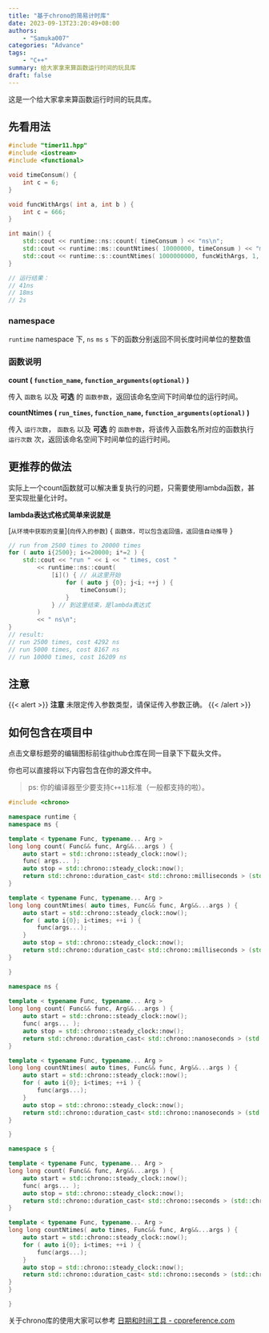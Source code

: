 ```yaml
---
title: "基于chrono的简易计时库"
date: 2023-09-13T23:20:49+08:00
authors: 
    - "Samuka007"
categories: "Advance"
tags:
    - "C++"
summary: 给大家拿来算函数运行时间的玩具库
draft: false
---
```

这是一个给大家拿来算函数运行时间的玩具库。

## 先看用法

```c++
#include "timer11.hpp"
#include <iostream>
#include <functional>

void timeConsum() {
    int c = 6;
}

void funcWithArgs( int a, int b ) {
    int c = 666;
}

int main() {
    std::cout << runtime::ns::count( timeConsum ) << "ns\n";
    std::cout << runtime::ms::countNtimes( 10000000, timeConsum ) << "ms\n";
    std::cout << runtime::s::countNtimes( 1000000000, funcWithArgs, 1, 2 ) << "s\n";
}

// 运行结果：
// 41ns
// 18ms
// 2s
```

### namespace

`runtime` namespace 下, `ns` `ms` `s` 下的函数分别返回不同长度时间单位的整数值

### 函数说明

**count ( `function_name`, `function_arguments(optional)` )**

传入 `函数名` 以及 **可选** 的 `函数参数`，返回该命名空间下时间单位的运行时间。

**countNtimes ( `run_times`, `function_name`, `function_arguments(optional)` )**

传入 `运行次数`， `函数名` 以及 **可选** 的 `函数参数`，将该传入函数名所对应的函数执行 `运行次数` 次，返回该命名空间下时间单位的运行时间。

## 更推荐的做法

实际上一个count函数就可以解决重复执行的问题，只需要使用lambda函数，甚至实现批量化计时。

**lambda表达式格式简单来说就是**

\[`从环境中获取的变量`\]\(`向传入的参数`\) \{ `函数体，可以包含返回值，返回值自动推导` \}

```c++
// run from 2500 times to 20000 times
for ( auto i{2500}; i<=20000; i*=2 ) {
    std::cout << "run " << i << " times, cost "
        << runtime::ns::count(
            [i]() { // 从这里开始
                for ( auto j {0}; j<i; ++j ) {  
                    timeConsum();               
                }                               
            } // 到这里结束，是lambda表达式
        ) 
        << " ns\n";
}
// result:
// run 2500 times, cost 4292 ns
// run 5000 times, cost 8167 ns
// run 10000 times, cost 16209 ns
```

## 注意

{{< alert >}}
**注意** 未限定传入参数类型，请保证传入参数正确。
{{< /alert >}}

## 如何包含在项目中

点击文章标题旁的编辑图标前往github仓库在同一目录下下载头文件。

你也可以直接将以下内容包含在你的源文件中。

> ps: 你的编译器至少要支持`C++11`标准（一般都支持的啦）。

```c++
#include <chrono>

namespace runtime {
namespace ms {

template < typename Func, typename... Arg >
long long count( Func&& func, Arg&&...args ) {
    auto start = std::chrono::steady_clock::now();
    func( args... );
    auto stop = std::chrono::steady_clock::now();
    return std::chrono::duration_cast< std::chrono::milliseconds > (std::chrono::steady_clock::now() - start).count();
}

template < typename Func, typename... Arg >
long long countNtimes( auto times, Func&& func, Arg&&...args ) {
    auto start = std::chrono::steady_clock::now();
    for ( auto i{0}; i<times; ++i ) {
        func(args...);
    }
    auto stop = std::chrono::steady_clock::now();
    return std::chrono::duration_cast< std::chrono::milliseconds > (std::chrono::steady_clock::now() - start).count();
}

}

namespace ns {
    
template < typename Func, typename... Arg >
long long count( Func&& func, Arg&&...args ) {
    auto start = std::chrono::steady_clock::now();
    func( args... );
    auto stop = std::chrono::steady_clock::now();
    return std::chrono::duration_cast< std::chrono::nanoseconds > (std::chrono::steady_clock::now() - start).count();
}

template < typename Func, typename... Arg >
long long countNtimes( auto times, Func&& func, Arg&&...args ) {
    auto start = std::chrono::steady_clock::now();
    for ( auto i{0}; i<times; ++i ) {
        func(args...);
    }
    auto stop = std::chrono::steady_clock::now();
    return std::chrono::duration_cast< std::chrono::nanoseconds > (std::chrono::steady_clock::now() - start).count();
}

}

namespace s {

template < typename Func, typename... Arg >
long long count( Func&& func, Arg&&...args ) {
    auto start = std::chrono::steady_clock::now();
    func( args... );
    auto stop = std::chrono::steady_clock::now();
    return std::chrono::duration_cast< std::chrono::seconds > (std::chrono::steady_clock::now() - start).count();
}

template < typename Func, typename... Arg >
long long countNtimes( auto times, Func&& func, Arg&&...args ) {
    auto start = std::chrono::steady_clock::now();
    for ( auto i{0}; i<times; ++i ) {
        func(args...);
    }
    auto stop = std::chrono::steady_clock::now();
    return std::chrono::duration_cast< std::chrono::seconds > (std::chrono::steady_clock::now() - start).count();
}
}

}
```

关于chrono库的使用大家可以参考 [日期和时间工具 - cppreference.com](https://en.cppreference.com/w/cpp/chrono)
